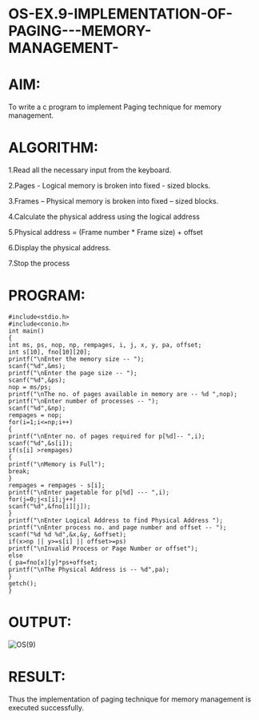 # OS-EX.9-IMPLEMENTATION-OF-PAGING---MEMORY-MANAGEMENT-
# AIM:
To write a c program to implement Paging technique for memory management.

# ALGORITHM:
1.Read all the necessary input from the keyboard.

2.Pages - Logical memory is broken into fixed - sized blocks.

3.Frames – Physical memory is broken into fixed – sized blocks.

4.Calculate the physical address using the logical address

5.Physical address = (Frame number * Frame size) + offset

6.Display the physical address.

7.Stop the process

# PROGRAM:
```
#include<stdio.h>
#include<conio.h>
int main()
{
int ms, ps, nop, np, rempages, i, j, x, y, pa, offset;
int s[10], fno[10][20];
printf("\nEnter the memory size -- ");
scanf("%d",&ms);
printf("\nEnter the page size -- ");
scanf("%d",&ps);
nop = ms/ps;
printf("\nThe no. of pages available in memory are -- %d ",nop);
printf("\nEnter number of processes -- ");
scanf("%d",&np);
rempages = nop;
for(i=1;i<=np;i++)
{
printf("\nEnter no. of pages required for p[%d]-- ",i);
scanf("%d",&s[i]);
if(s[i] >rempages)
{
printf("\nMemory is Full");
break;
}
rempages = rempages - s[i];
printf("\nEnter pagetable for p[%d] --- ",i);
for(j=0;j<s[i];j++)
scanf("%d",&fno[i][j]);
}
printf("\nEnter Logical Address to find Physical Address ");
printf("\nEnter process no. and page number and offset -- ");
scanf("%d %d %d",&x,&y, &offset);
if(x>np || y>=s[i] || offset>=ps)
printf("\nInvalid Process or Page Number or offset");
else
{ pa=fno[x][y]*ps+offset;
printf("\nThe Physical Address is -- %d",pa);
}
getch();
}
```

# OUTPUT:
![OS(9)](https://github.com/Rama-Lekshmi/OS-EX.9-IMPLEMENTATION-OF-PAGING---MEMORY-MANAGEMENT-/assets/118541549/72e53a57-b010-4a12-8ad2-12c5905bf12b)


# RESULT:
Thus the implementation of paging technique for memory management is executed successfully.
